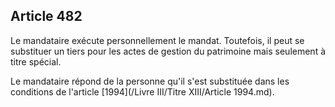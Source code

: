 Article 482
----
Le mandataire exécute personnellement le mandat. Toutefois, il peut se
substituer un tiers pour les actes de gestion du patrimoine mais seulement à
titre spécial.

Le mandataire répond de la personne qu'il s'est substituée dans les conditions
de l'article [1994](/Livre III/Titre XIII/Article 1994.md).
